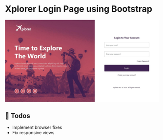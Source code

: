 # Xplorer Login Page using Bootstrap

<img src="img/screenshot.jpg" alt="Screenshot">

## :book: Todos
 - Implement browser fixes
 - Fix responsive views

